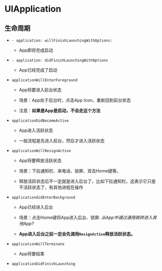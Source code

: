 # UIApplication 

## 生命周期

- `- application: willFinishLaunchingWithOptions:`

	- App即将完成启动

- `- application: didFinishLaunchingWithOptions`

	- App已经完成了启动

- `applicationWillEnterForeground`

	- App将要进入前台状态

	- 场景：App处于后台时，点击App Icon，重新回到前台状态

	- 注意：**如果是App是启动，不会走这个方法**

- `applicationDidBecomeActive`

	- App进入活跃状态

	- 一般流程是先进入前台，然后才进入活跃状态

- `applicationWillResignActive`

	- App将要释放活跃状态

	- 场景：下拉通知栏、来电话、锁屏、双击Home键等。

	- 释放活跃状态后不一定就是进入后台了，比如下拉通知栏。这表示它只是不活跃状态了，有其他进程在操作

- `applicationdidEnterBackground`
	
	- App已经进入后台

	- 场景：点击Home键将App进入后台、锁屏. *从App中通过通用跳转进入其他App?*

	- **App进入后台之前一定会先调用`ResignActive`释放活跃状态。**

- `applicationWillTerminate`

	- App将要结束

- `applicationDidFinishLaunching`
